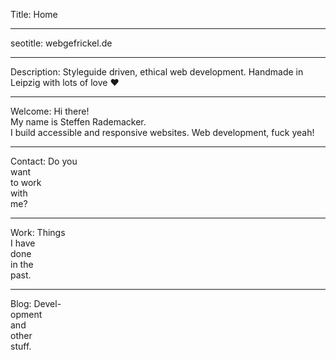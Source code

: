 Title: Home

----

seotitle: webgefrickel.de

----

Description: Styleguide driven, ethical web development. Handmade in Leipzig with lots of love ❤

----

Welcome: Hi there!  
My name is Steffen Rademacker.  
I build accessible and responsive websites. Web development, fuck yeah!

----

Contact: Do you  
want  
to work  
with  
me?

----

Work: Things  
I have  
done  
in the  
past.

----

Blog: Devel-  
opment  
and  
other  
stuff.

